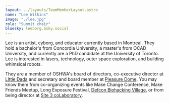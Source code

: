 ```yaml
---
layout: ../layouts/TeamMemberLayout.astro
name: "Lee Wilkins"
image: "./lee.jpg"
role: "Summit chair"
bluesky: leeborg.bsky.social
---
```


Lee is an artist, cyborg, and educator currently based in Montreal. They hold a bachelor's from Concordia University, a master's from OCAD University, and currently are a PhD candidate at the University of Toronto. Lee is interested in lasers, technology, outer space exploration, and building whimsical robots.

They are a member of OSHWA's board of directors, co-executive director at [Little Dada](http://littledada.ca/) and secretary and board member at [Pleasure Dome](https://pdome.org). You may know them from co-organizing events like Make Change Conference, Make Friends Meetup, Long Exposure Festival, [Defcon Biohacking Village](https://www.villageb.io/), or from being director at [Site 3 coLaboratory](http://site3.ca/).
